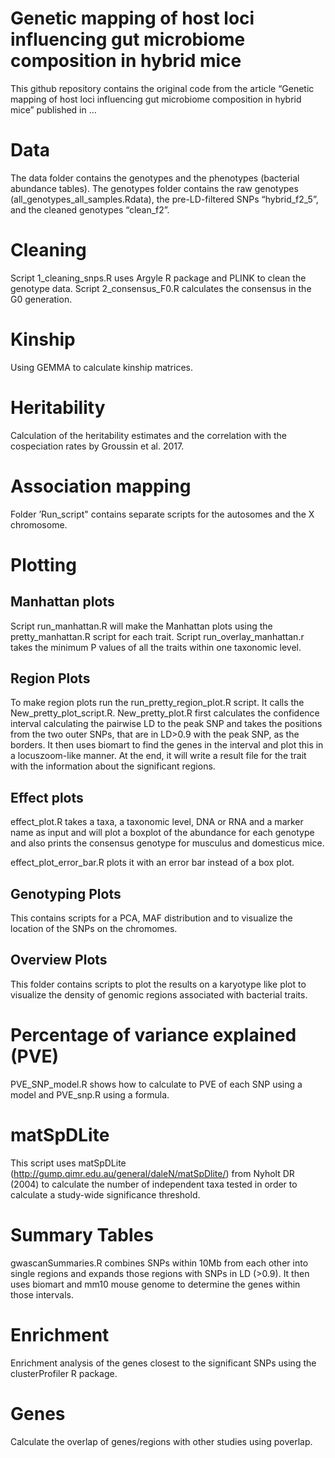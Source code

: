 Genetic mapping of host loci influencing gut microbiome composition in
hybrid mice
================

This github repository contains the original code from the article
“Genetic mapping of host loci influencing gut microbiome composition in
hybrid mice” published in …

# Data

The data folder contains the genotypes and the phenotypes (bacterial
abundance tables). The genotypes folder contains the raw genotypes
(all\_genotypes\_all\_samples.Rdata), the pre-LD-filtered SNPs
“hybrid\_f2\_5”, and the cleaned genotypes “clean\_f2”.

# Cleaning

Script 1\_cleaning\_snps.R uses Argyle R package and PLINK to clean the
genotype data. Script 2\_consensus\_F0.R calculates the consensus in the
G0 generation.

# Kinship

Using GEMMA to calculate kinship matrices.

# Heritability

Calculation of the heritability estimates and the correlation with the
cospeciation rates by Groussin et al. 2017.

# Association mapping

Folder ’Run\_script" contains separate scripts for the autosomes and the
X chromosome.

# Plotting

## Manhattan plots

Script run\_manhattan.R will make the Manhattan plots using the
pretty\_manhattan.R script for each trait. Script
run\_overlay\_manhattan.r takes the minimum P values of all the traits
within one taxonomic level.

## Region Plots

To make region plots run the run\_pretty\_region\_plot.R script. It
calls the New\_pretty\_plot\_script.R. New\_pretty\_plot.R first
calculates the confidence interval calculating the pairwise LD to the
peak SNP and takes the positions from the two outer SNPs, that are in
LD&gt;0.9 with the peak SNP, as the borders. It then uses biomart to
find the genes in the interval and plot this in a locuszoom-like manner.
At the end, it will write a result file for the trait with the
information about the significant regions.

## Effect plots

effect\_plot.R takes a taxa, a taxonomic level, DNA or RNA and a marker
name as input and will plot a boxplot of the abundance for each genotype
and also prints the consensus genotype for musculus and domesticus mice.

effect\_plot\_error\_bar.R plots it with an error bar instead of a box
plot.

## Genotyping Plots

This contains scripts for a PCA, MAF distribution and to visualize the
location of the SNPs on the chromomes.

## Overview Plots

This folder contains scripts to plot the results on a karyotype like
plot to visualize the density of genomic regions associated with
bacterial traits.

# Percentage of variance explained (PVE)

PVE\_SNP\_model.R shows how to calculate to PVE of each SNP using a
model and PVE\_snp.R using a formula.

# matSpDLite

This script uses matSpDLite
(<http://gump.qimr.edu.au/general/daleN/matSpDlite/>) from Nyholt DR
(2004) to calculate the number of independent taxa tested in order to
calculate a study-wide significance threshold.

# Summary Tables

gwascanSummaries.R combines SNPs within 10Mb from each other into single
regions and expands those regions with SNPs in LD (&gt;0.9). It then
uses biomart and mm10 mouse genome to determine the genes within those
intervals.

# Enrichment

Enrichment analysis of the genes closest to the significant SNPs using
the clusterProfiler R package.

# Genes

Calculate the overlap of genes/regions with other studies using
poverlap.
